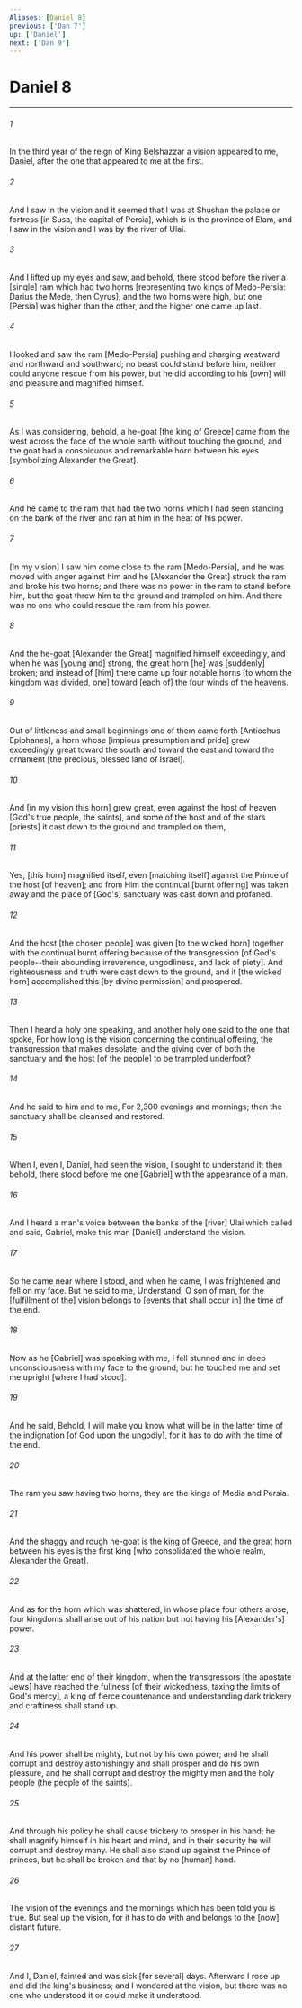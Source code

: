 ```yaml
---
Aliases: [Daniel 8]
previous: ['Dan 7']
up: ['Daniel']
next: ['Dan 9']
---
```

# Daniel 8

***


###### 1 


In the third year of the reign of King Belshazzar a vision appeared to me, Daniel, after the one that appeared to me at the first. 


###### 2 


And I saw in the vision and it seemed that I was at Shushan the palace or fortress [in Susa, the capital of Persia], which is in the province of Elam, and I saw in the vision and I was by the river of Ulai. 


###### 3 


And I lifted up my eyes and saw, and behold, there stood before the river a [single] ram which had two horns [representing two kings of Medo-Persia: Darius the Mede, then Cyrus]; and the two horns were high, but one [Persia] was higher than the other, and the higher one came up last. 


###### 4 


I looked and saw the ram [Medo-Persia] pushing and charging westward and northward and southward; no beast could stand before him, neither could anyone rescue from his power, but he did according to his [own] will and pleasure and magnified himself. 


###### 5 


As I was considering, behold, a he-goat [the king of Greece] came from the west across the face of the whole earth without touching the ground, and the goat had a conspicuous and remarkable horn between his eyes [symbolizing Alexander the Great]. 


###### 6 


And he came to the ram that had the two horns which I had seen standing on the bank of the river and ran at him in the heat of his power. 


###### 7 


[In my vision] I saw him come close to the ram [Medo-Persia], and he was moved with anger against him and he [Alexander the Great] struck the ram and broke his two horns; and there was no power in the ram to stand before him, but the goat threw him to the ground and trampled on him. And there was no one who could rescue the ram from his power. 


###### 8 


And the he-goat [Alexander the Great] magnified himself exceedingly, and when he was [young and] strong, the great horn [he] was [suddenly] broken; and instead of [him] there came up four notable horns [to whom the kingdom was divided, one] toward [each of] the four winds of the heavens. 


###### 9 


Out of littleness and small beginnings one of them came forth [Antiochus Epiphanes], a horn whose [impious presumption and pride] grew exceedingly great toward the south and toward the east and toward the ornament [the precious, blessed land of Israel]. 


###### 10 


And [in my vision this horn] grew great, even against the host of heaven [God's true people, the saints], and some of the host and of the stars [priests] it cast down to the ground and trampled on them, 


###### 11 


Yes, [this horn] magnified itself, even [matching itself] against the Prince of the host [of heaven]; and from Him the continual [burnt offering] was taken away and the place of [God's] sanctuary was cast down and profaned. 


###### 12 


And the host [the chosen people] was given [to the wicked horn] together with the continual burnt offering because of the transgression [of God's people--their abounding irreverence, ungodliness, and lack of piety]. And righteousness and truth were cast down to the ground, and it [the wicked horn] accomplished this [by divine permission] and prospered. 


###### 13 


Then I heard a holy one speaking, and another holy one said to the one that spoke, For how long is the vision concerning the continual offering, the transgression that makes desolate, and the giving over of both the sanctuary and the host [of the people] to be trampled underfoot? 


###### 14 


And he said to him and to me, For 2,300 evenings and mornings; then the sanctuary shall be cleansed and restored. 


###### 15 


When I, even I, Daniel, had seen the vision, I sought to understand it; then behold, there stood before me one [Gabriel] with the appearance of a man. 


###### 16 


And I heard a man's voice between the banks of the [river] Ulai which called and said, Gabriel, make this man [Daniel] understand the vision. 


###### 17 


So he came near where I stood, and when he came, I was frightened and fell on my face. But he said to me, Understand, O son of man, for the [fulfillment of the] vision belongs to [events that shall occur in] the time of the end. 


###### 18 


Now as he [Gabriel] was speaking with me, I fell stunned and in deep unconsciousness with my face to the ground; but he touched me and set me upright [where I had stood]. 


###### 19 


And he said, Behold, I will make you know what will be in the latter time of the indignation [of God upon the ungodly], for it has to do with the time of the end. 


###### 20 


The ram you saw having two horns, they are the kings of Media and Persia. 


###### 21 


And the shaggy and rough he-goat is the king of Greece, and the great horn between his eyes is the first king [who consolidated the whole realm, Alexander the Great]. 


###### 22 


And as for the horn which was shattered, in whose place four others arose, four kingdoms shall arise out of his nation but not having his [Alexander's] power. 


###### 23 


And at the latter end of their kingdom, when the transgressors [the apostate Jews] have reached the fullness [of their wickedness, taxing the limits of God's mercy], a king of fierce countenance and understanding dark trickery and craftiness shall stand up. 


###### 24 


And his power shall be mighty, but not by his own power; and he shall corrupt and destroy astonishingly and shall prosper and do his own pleasure, and he shall corrupt and destroy the mighty men and the holy people (the people of the saints). 


###### 25 


And through his policy he shall cause trickery to prosper in his hand; he shall magnify himself in his heart and mind, and in their security he will corrupt and destroy many. He shall also stand up against the Prince of princes, but he shall be broken and that by no [human] hand. 


###### 26 


The vision of the evenings and the mornings which has been told you is true. But seal up the vision, for it has to do with and belongs to the [now] distant future. 


###### 27 


And I, Daniel, fainted and was sick [for several] days. Afterward I rose up and did the king's business; and I wondered at the vision, but there was no one who understood it or could make it understood.
